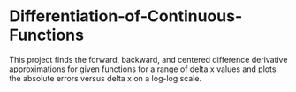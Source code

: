 # Differentiation-of-Continuous-Functions
This project finds the forward, backward, and centered difference derivative approximations for given functions for a range of delta x values and plots the absolute errors versus delta x on a log-log scale.
